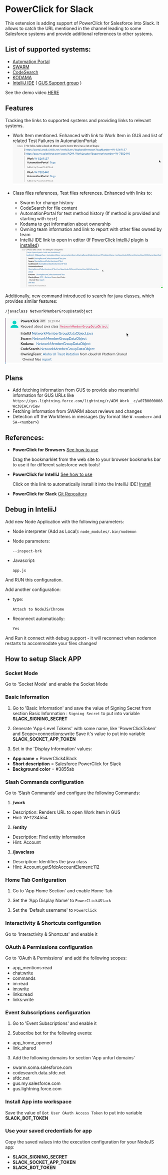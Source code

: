 PowerClick for Slack 
=================

This extension is adding support of PowerClick for Salesforce into Slack.
It allows to catch the URL mentioned in the channel leading to some Salesforce systems and provide additional references to other systems.

List of supported systems:
-------------------
* [Automation Portal](https://portal.prod.ci.sfdc.net/)
* [SWARM](https://swarm.soma.salesforce.com)
* [CodeSearch](https://codesearch.data.sfdc.net/source/)
* [KODAMA](https://kodama.eng.sfdc.net/)
* [IntelliJ IDE](https://www.jetbrains.com/idea/) ( [GUS Support group](https://gus.lightning.force.com/lightning/r/CollaborationGroup/0F9B000000000GnKAI/view) )

See the demo video [HERE](https://spuliaiev-sfdc.github.io/powerclick4Slack/docs/Hackday-Slack-2021-01-14_22-26-17.mp4)

Features
-------------------
Tracking the links to supported systems and providing links to relevant systems.

* Work Item mentioned. Enhanced with link to Work Item in GUS and list of related Test Failures in AutomationPortal:
    ![Screenshot](./docs/workitems.png)

* Class files references, Test files references. Enhanced with links to:
  * Swarm for change history
  * CodeSearch for file content
  * AutomationPortal for test method history (If method is provided and starting with `test`)
  * Kodama to get information about ownership  
  * Owning team information and link to report with other files owned by team
  * IntelliJ IDE link to open in editor (If [PowerClick IntelliJ plugin](https://git.soma.salesforce.com/pages/intellij/powerclick/#intelliJ_menu) is [installed](http://localhost:63342/api/installPlugin?action=install&pluginId=com.salesforce.powerclick))  
  ![Screenshot](./docs/link_shared.png)

Additionally, new command introduced to search for java classes, which provides similar features: 

`/javaclass NetworkMemberGroupDataObject`

![Screenshot](./docs/command_javaclass.png)


Plans
-------------------
* Add fetching information from GUS to provide also meaninful information for GUS URLs like 
`https://gus.lightning.force.com/lightning/r/ADM_Work__c/a07B0000008Wc38IAC/view`
* Fetching information from SWARM about reviews and changes
* Detection off the WorkItems in messages (by format like `W-<number>` and `SA-<number>`)

References:
-------------------

* **PowerClick for Browsers** [See how to use](https://git.soma.salesforce.com/pages/intellij/powerclick/#browser_menu)
  
  Drag the bookmarklet from the web site to your browser bookmarks bar to use it for different salesforce web tools!


* **PowerClick for IntelliJ** [See how to use](https://git.soma.salesforce.com/pages/intellij/powerclick/#intelliJ_menu)
  
  Click on this link to automatically install it into the IntelliJ IDE! [Install](http://localhost:63342/api/installPlugin?action=install&pluginId=com.salesforce.powerclick)


* **PowerClick for Slack** [Git Repository](https://github.com/spuliaiev-sfdc/powerclick4Slack)

Debug in  InteliiJ
-------------------
Add new Node Application with the following parameters:
* Node interpreter (Add as Local):
  `node_modules/.bin/nodemon`
* Node parameters:
  
  `--inspect-brk`
* Javascript:
  
  `app.js`
  
And RUN this configuration.

Add another configuration:
* type:
  
    `Attach to NodeJS/Chrome`
* Reconnect automatically:
  
    `Yes`

And Run it connect with debug support - it will reconnect when nodemon restarts to accommodate your files changes!


## How to setup Slack APP

### Socket Mode
  Go to 'Socket Mode' and enable the Socket Mode

### Basic Information
1.  Go to 'Basic Information' and save the value of Signing Secret from section Basic Information :
  `Signing Secret`
  to put into variable **SLACK_SIGNING_SECRET**
    

2. Generate 'App-Level Tokens' with some name, like 'PowerClickToken' and Scope=connections:write
   Save it's value to put into variable **SLACK_SOCKET_APP_TOKEN**

   
3. Set in the 'Display Information' values:
  * **App name** = PowerClick4Slack
  * **Short description** = Salesforce PowerClick for Slack
  * **Background color** = #3855ab


### Slash Commands configuration 
  Go to 'Slash Commands' and configure the following Commands:
1. **/work**
  * Description: Renders URL to open Work Item in GUS
  * Hint: W-1234554   
2. **/entity**
  * Description: Find entity information
  * Hint: Account   
3. **/javaclass**
  * Description: Identifies the java class 
  * Hint: Account.getSfdcAccountElement:112

### Home Tab Configuration
1. Go to 'App Home Section' and enable Home Tab

   
2. Set the 'App Display Name' to
   `PowerClick4Slack`
   

3. Set the 'Default username' to
   `PowerClick`

### Interactivity & Shortcuts configuration
  Go to 'Interactivity & Shortcuts' and enable it  

### OAuth & Permissions configuration
  Go to 'OAuth & Permissions' and add the following scopes:
* app_mentions:read
* chat:write
* commands
* im:read
* im:write
* links:read
* links:write

### Event Subscriptions configuration
1.  Go to 'Event Subscriptions' and enable it
    

2. Subscribe bot for the following events:
* app_home_opened
* link_shared

3. Add the following domains for section 'App unfurl domains'
* swarm.soma.salesforce.com
* codesearch.data.sfdc.net
* sfdc.net
* gus.my.salesforce.com
* gus.lightning.force.com

### Install App into workspace
  Save the value of 
  `Bot User OAuth Access Token`
  to put into variable **SLACK_BOT_TOKEN**

### Use your saved credentials for app
Copy the saved values into the execution configuration for your NodeJS app:
* **SLACK_SIGNING_SECRET**
* **SLACK_SOCKET_APP_TOKEN**
* **SLACK_BOT_TOKEN**

